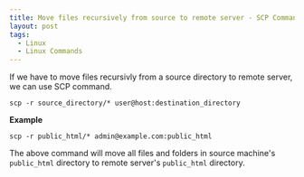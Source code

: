 ```yaml
---
title: Move files recursively from source to remote server - SCP Command
layout: post
tags:
  - Linux
  - Linux Commands
---
```


If we have to move files recursivly from a source directory to remote server, we can use SCP command.

	scp -r source_directory/* user@host:destination_directory

**Example**

	scp -r public_html/* admin@example.com:public_html

The above command will move all files and folders in source machine's `public_html` directory to remote server's `public_html` directory.
